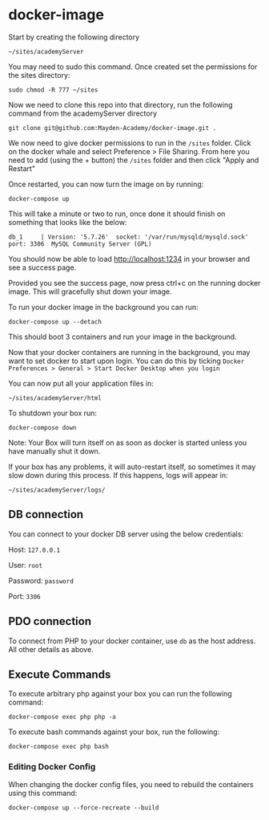# docker-image

Start by creating the following directory

```
~/sites/academyServer
```

You may need to sudo this command. Once created set the permissions for the sites directory:

```
sudo chmod -R 777 ~/sites
```

Now we need to clone this repo into that directory, run the following command from the academyServer directory

```
git clone git@github.com:Mayden-Academy/docker-image.git .
```

We now need to give docker permissions to run in the `/sites` folder. Click on the docker whale and select Preference > File Sharing. From here you need to add (using the + button) the `/sites` folder and then click "Apply and Restart"

Once restarted, you can now turn the image on by running:

```
docker-compose up
```

This will take a minute or two to run, once done it should finish on something that looks like the below:

```
db_1     | Version: '5.7.26'  socket: '/var/run/mysqld/mysqld.sock'  port: 3306  MySQL Community Server (GPL)
```

You should now be able to load [http://localhost:1234](http://localhost:1234) in your browser and see a success page.

Provided you see the success page, now press ctrl+c on the running docker image. This will gracefully shut down your image.

To run your docker image in the background you can run:

```
docker-compose up --detach
```

This should boot 3 containers and run your image in the background.

Now that your docker containers are running in the background, you may want to set docker to start upon login. You can do this by ticking `Docker Preferences > General > Start Docker Desktop when you login`

You can now put all your application files in:
```
~/sites/academyServer/html
```

To shutdown your box run:
```
docker-compose down
```

Note: Your Box will turn itself on as soon as docker is started unless you have manually shut it down.

If your box has any problems, it will auto-restart itself, so sometimes it may slow down during this process. If this happens, logs will appear in:
```
~/sites/academyServer/logs/
```

## DB connection

You can connect to your docker DB server using the below credentials:

Host: `127.0.0.1`

User: `root`

Password: `password`

Port: `3306`

## PDO connection

To connect from PHP to your docker container, use `db` as the host address.
All other details as above.

## Execute Commands

To execute arbitrary php against your box you can run the following command:

```
docker-compose exec php php -a
```

To execute bash commands against your box, run the following:

```
docker-compose exec php bash
```

### Editing Docker Config

When changing the docker config files, you need to rebuild the containers using this command:

```
docker-compose up --force-recreate --build
```
